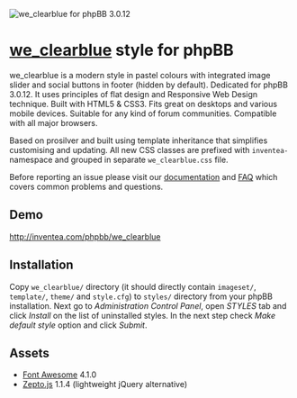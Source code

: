 ![we_clearblue for phpBB 3.0.12](http://inventea.com/images/we_clearblue.png)


[we_clearblue](http://inventea.com/en/projects/we_clearblue) style for phpBB
============================================================================

we_clearblue is a modern style in pastel colours with integrated image slider
and social buttons in footer (hidden by default). Dedicated for phpBB 3.0.12.
It uses principles of flat design and Responsive Web Design technique. Built
with HTML5 & CSS3. Fits great on desktops and various mobile devices. Suitable
for any kind of forum communities. Compatible with all major browsers.

Based on prosilver and built using template inheritance that simplifies
customising and updating. All new CSS classes are prefixed with `inventea-`
namespace and grouped in separate `we_clearblue.css` file.

Before reporting an issue please visit our
[documentation](http://inventea.com/en/projects/we_clearblue/documentation) and
[FAQ](http://inventea.com/en/projects/we_clearblue/faq) which covers common
problems and questions.


Demo
----

http://inventea.com/phpbb/we_clearblue


Installation
------------

Copy `we_clearblue/` directory (it should directly contain `imageset/`,
`template/`, `theme/` and `style.cfg`) to `styles/` directory from your phpBB
installation. Next go to *Administration Control Panel*, open *STYLES* tab and
click *Install* on the list of uninstalled styles. In the next step check
*Make default style* option and click *Submit*.


Assets
------

* [Font Awesome](http://fortawesome.github.io/Font-Awesome/) 4.1.0
* [Zepto.js](http://zeptojs.com) 1.1.4 (lightweight jQuery alternative)

